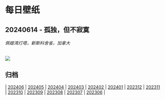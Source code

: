 # 每日壁纸

## 20240614 - 孤独，但不寂寞

###### 佩姬湾灯塔，新斯科舍省，加拿大

![](https://www.bing.com/th?id=OHR.PeggysCove_ZH-CN4221190894_UHD.jpg)

## 归档

| [202406](/202406/README.md)
| [202405](/202405/README.md)
| [202404](/202404/README.md)
| [202403](/202403/README.md)
| [202402](/202402/README.md)
| [202401](/202401/README.md)
| [202312](/202312/README.md)
| [202311](/202311/README.md)
| [202310](/202310/README.md)
| [202309](/202309/README.md)
| [202308](/202308/README.md)
| [202307](/202307/README.md)
| [202306](/202306/README.md)
|